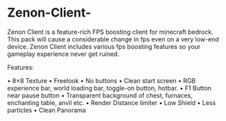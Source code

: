 # Zenon-Client-
Zenon Client is a feature-rich FPS boosting client for minecraft bedrock. This pack will cause a considerable change in fps even on a very low-end device. Zenon Client includes various fps boosting features so your gameplay experience never get ruined.



Features:


• 8×8 Texture
• Freelook
• No buttons
• Clean start screen
• RGB experience bar, world loading bar, toggle-on button, hotbar.
• F1 Button near pause button
• Transparent background of chest, furnaces, enchanting table, anvil etc.
• Render Distance limiter
• Low Shield
• Less particles
• Clean Panorama
